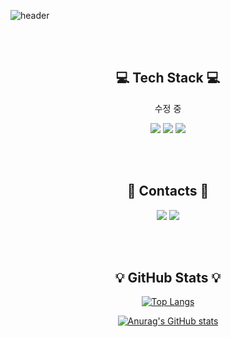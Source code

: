 <!--
**SujinKim-sj/SujinKim-sj** is a ✨ _special_ ✨ repository because its `README.md` (this file) appears on your GitHub profile.

Here are some ideas to get you started:

- 🔭 I’m currently working on ...
- 🌱 I’m currently learning ...
- 👯 I’m looking to collaborate on ...
- 🤔 I’m looking for help with ...
- 💬 Ask me about ...
- 📫 How to reach me: ...
- 😄 Pronouns: ...
- ⚡ Fun fact: ...
-->

![header](https://capsule-render.vercel.app/api?type=wave&color=5587A2&height=300&section=header&text=Sujin%20Kim&fontSize=90)
<div align="center">
  <br/><br/>
  
  ## 💻 Tech Stack 💻
  수정 중
  <br/>
  
  <img src="https://img.shields.io/badge/JAVA-007396?style=for-the-badge&logo=java&logoColor=white">
  <img src="https://img.shields.io/badge/Spring-6DB33F?style=for-the-badge&logo=Spring&logoColor=white">  
  <img src="https://img.shields.io/badge/Python-3776AB?style=for-the-badge&logo=Python&logoColor=white">
  
  <br/><br/>
  ## 🌊 Contacts 🌊
  <img src="https://img.shields.io/badge/Tech Blog-20C997?style=for-the-badge&logo=Velog&logoColor=white">
  <img src="https://img.shields.io/badge/Gmail-EA4335?style=for-the-badge&logo=Gmail&logoColor=white">
  
  <br/><br/>
  
  ## 💡 GitHub Stats 💡
  
  [![Top Langs](https://github-readme-stats.vercel.app/api/top-langs/?username=SujinKim-sj&layout=compact&theme=radical)](https://github.com/anuraghazra/github-readme-stats) 
  
  [![Anurag's GitHub stats](https://github-readme-stats.vercel.app/api?username=SujinKim-sj&show_icons=true&theme=radical)](https://github.com/SujinKim-sj/github-readme-stats) 

<div>
